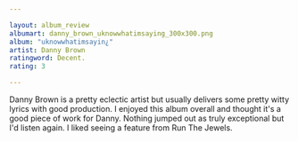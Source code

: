 ```yaml
---

layout: album_review
albumart: danny_brown_uknowwhatimsaying_300x300.png
album: "uknowwhatimsayin¿"
artist: Danny Brown
ratingword: Decent.
rating: 3

---
```


Danny Brown is a pretty eclectic artist but usually delivers some pretty witty lyrics with good production. I enjoyed this album overall and thought it's a good piece of work for Danny. Nothing jumped out as truly exceptional but I'd listen again. I liked seeing a feature from Run The Jewels.
